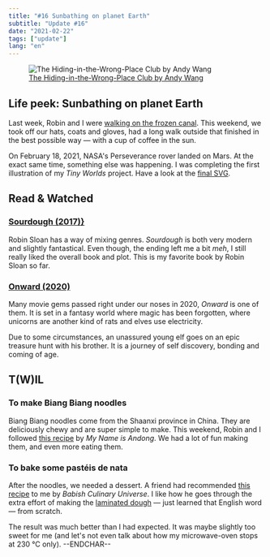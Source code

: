 ```yaml
---
title: "#16 Sunbathing on planet Earth"
subtitle: "Update #16"
date: "2021-02-22"
tags: ["update"]
lang: "en"
---
```


<figure>
 <img src="https://cdn.dribbble.com/users/1184471/screenshots/9952879/media/ddf1cfcb2cc2be7adb182b326d9d5bce.jpg" alt="The Hiding-in-the-Wrong-Place Club by Andy Wang" />
 <figcaption>
    <a href="https://dribbble.com/shots/9833313-The-Hiding-in-the-Wrong-Place-Club-Pot-of-Tea">The Hiding-in-the-Wrong-Place Club by Andy Wang</a>
 </figcaption>
</figure>

## Life peek: Sunbathing on planet Earth

Last week, Robin and I were [walking on the frozen canal](/posts/15-walk-on-the-frozen-canal). This weekend, we took off our hats, coats and gloves, had a long walk outside that finished in the best possible way — with a cup of coffee in the sun.

On February 18, 2021, NASA's Perseverance rover landed on Mars. At the exact same time, something else was happening. I was completing the first illustration of my _Tiny Worlds_ project. Have a look at the [final SVG](/playground/tiny-world-1).

## Read & Watched

### [Sourdough (2017)}](https://openlibrary.org/works/OL17840828W/Sourdough)

Robin Sloan has a way of mixing genres. <cite>Sourdough</cite> is both very modern and slightly fantastical. Even though, the ending left me a bit _meh_, I still really liked the overall book and plot. This is my favorite book by Robin Sloan so far.

### [Onward (2020)](<https://en.wikipedia.org/wiki/Onward_(film)>)

Many movie gems passed right under our noses in 2020, <cite>Onward</cite> is one of them. It is set in a fantasy world where magic has been forgotten, where unicorns are another kind of rats and elves use electricity.

Due to some circumstances, an unassured young elf goes on an epic treasure hunt with his brother. It is a journey of self discovery, bonding and coming of age.

## T(W)IL

### To make Biang Biang noodles

Biang Biang noodles come from the Shaanxi province in China. They are deliciously chewy and are super simple to make. This weekend, Robin and I followed [this recipe](/recipes/biang-biang-noodles) by _My Name is Andong_. We had a lot of fun making them, and even more eating them.

### To bake some pastéis de nata

After the noodles, we needed a dessert. A friend had recommended [this recipe](/recipes/pasteis-de-nata) to me by _Babish Culinary Universe_. I like how he goes through the extra effort of making the [laminated dough](https://en.wikipedia.org/wiki/Laminated_dough) — just learned that English word — from scratch.

The result was much better than I had expected. It was maybe slightly too sweet for me (and let's not even talk about how my microwave-oven stops at 230&nbsp;°C only). --ENDCHAR--
